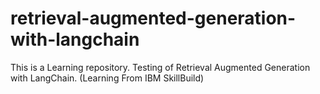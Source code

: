 # retrieval-augmented-generation-with-langchain
This is a Learning repository. Testing of Retrieval Augmented Generation with LangChain. (Learning From IBM SkillBuild)
